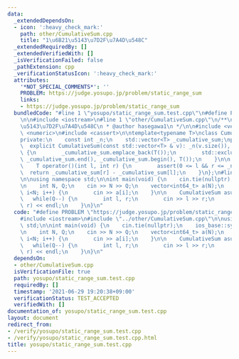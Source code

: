```yaml
---
data:
  _extendedDependsOn:
  - icon: ':heavy_check_mark:'
    path: other/CumulativeSum.cpp
    title: "1\u6B21\u5143\u7D2F\u7A4D\u548C"
  _extendedRequiredBy: []
  _extendedVerifiedWith: []
  _isVerificationFailed: false
  _pathExtension: cpp
  _verificationStatusIcon: ':heavy_check_mark:'
  attributes:
    '*NOT_SPECIAL_COMMENTS*': ''
    PROBLEM: https://judge.yosupo.jp/problem/static_range_sum
    links:
    - https://judge.yosupo.jp/problem/static_range_sum
  bundledCode: "#line 1 \"yosupo/static_range_sum.test.cpp\"\n#define PROBLEM \"https://judge.yosupo.jp/problem/static_range_sum\"\
    \n\n#include <iostream>\n#line 1 \"other/CumulativeSum.cpp\"\n/**\n * @brief 1\u6B21\
    \u5143\u7D2F\u7A4D\u548C\n * @author hasegawa1\n */\n\n#include <vector>\n#include\
    \ <numeric>\n#include <cassert>\n\ntemplate<typename T>\nclass CumulativeSum {\n\
    private:\n    const int _n;\n    std::vector<T> _cumulative_sum;\npublic:\n  \
    \  explicit CumulativeSum(const std::vector<T> & v): _n(v.size()), _cumulative_sum(v)\
    \ {\n        _cumulative_sum.emplace_back(T());\n        std::exclusive_scan(_cumulative_sum.begin(),\
    \ _cumulative_sum.end(), _cumulative_sum.begin(), T());\n    }\n\n    // [l, r)\n\
    \    T operator()(int l, int r) {\n        assert(0 <= l && r <= _n);\n      \
    \  return _cumulative_sum[r] - _cumulative_sum[l];\n    }\n};\n#line 5 \"yosupo/static_range_sum.test.cpp\"\
    \n\nusing namespace std;\n\nint main(void) {\n    cin.tie(nullptr);\n    ios_base::sync_with_stdio(false);\n\
    \n    int N, Q;\n    cin >> N >> Q;\n    vector<int64_t> a(N);\n    for(int i=0;\
    \ i<N; i++) {\n        cin >> a[i];\n    }\n\n    CumulativeSum asum(a);\n\n \
    \   while(Q--) {\n        int l, r;\n        cin >> l >> r;\n        cout << asum(l,\
    \ r) << endl;\n    }\n}\n"
  code: "#define PROBLEM \"https://judge.yosupo.jp/problem/static_range_sum\"\n\n\
    #include <iostream>\n#include \"../other/CumulativeSum.cpp\"\n\nusing namespace\
    \ std;\n\nint main(void) {\n    cin.tie(nullptr);\n    ios_base::sync_with_stdio(false);\n\
    \n    int N, Q;\n    cin >> N >> Q;\n    vector<int64_t> a(N);\n    for(int i=0;\
    \ i<N; i++) {\n        cin >> a[i];\n    }\n\n    CumulativeSum asum(a);\n\n \
    \   while(Q--) {\n        int l, r;\n        cin >> l >> r;\n        cout << asum(l,\
    \ r) << endl;\n    }\n}\n"
  dependsOn:
  - other/CumulativeSum.cpp
  isVerificationFile: true
  path: yosupo/static_range_sum.test.cpp
  requiredBy: []
  timestamp: '2021-06-29 19:20:38+09:00'
  verificationStatus: TEST_ACCEPTED
  verifiedWith: []
documentation_of: yosupo/static_range_sum.test.cpp
layout: document
redirect_from:
- /verify/yosupo/static_range_sum.test.cpp
- /verify/yosupo/static_range_sum.test.cpp.html
title: yosupo/static_range_sum.test.cpp
---
```

